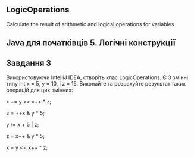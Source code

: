 ## LogicOperations
Calculate the result of arithmetic and logical operations for variables
## Java для початківців 5. Логічні конструкції

## Завдання 3
Використовуючи IntelliJ IDEA, створіть клас LogicOperations. Є 3 змінні типу int x = 5, y = 10, і z = 15. Виконайте та розрахуйте результат таких операцій для цих змінних: 

x += y >> x++ * z;

z = ++x & y * 5;

y /= x + 5 | z;

z = x++ & y * 5;

x = y << x++ ^ z;
